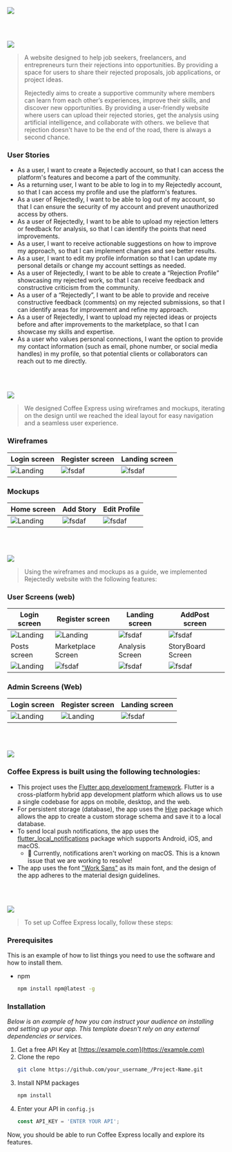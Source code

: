 <img src="./readme/title1.svg" />

<br><br>

<!-- project philosophy -->
<img src="./readme/title2.svg"/>

> A website designed to help job seekers, freelancers, and entrepreneurs turn their rejections into opportunities. By providing a space for users to share their rejected proposals, job applications, or project ideas. 
>
> Rejectedly aims to create a supportive community where members can learn from each other’s experiences, improve their skills, and discover new opportunities. By providing a user-friendly website where users can upload their rejected stories, get the analysis using artificial intelligence, and collaborate with others. we believe that rejection doesn't have to be the end of the road, there is always a second chance.

### User Stories
- As a user, I want to create a Rejectedly account, so that I can access the platform's features and become a part of the community.
- As a returning user, I want to be able to log in to my Rejectedly account, so that I can access my profile and use the platform's features.
- As a user of Rejectedly, I want to be able to log out of my account, so that I can ensure the security of my account and prevent unauthorized access by others.
- As a user of Rejectedly, I want to be able to upload my rejection letters or feedback for analysis, so that I can identify the points that need improvements.
- As a user, I want to receive actionable suggestions on how to improve my approach, so that I can implement changes and see better results.
- As a user, I want to edit my profile information so that I can update my personal details or change my account settings as needed.
- As a user of Rejectedly, I want to be able to create a “Rejection Profile” showcasing my rejected work, so that I can receive feedback and constructive criticism from the community.
- As a user of a “Rejectedly”, I want to be able to provide and receive constructive feedback (comments) on my rejected submissions, so that I can identify areas for improvement and refine my approach.
- As a user of Rejectedly, I want to upload my rejected ideas or projects before and after improvements to the marketplace, so that I can showcase my skills and expertise.
- As a user who values personal connections, I want the option to provide my contact information (such as email, phone number, or social media handles) in my profile, so that potential clients or collaborators can reach out to me directly.

<br><br>

<!-- Prototyping -->
<img src="./readme/title3.svg"/>

> We designed Coffee Express using wireframes and mockups, iterating on the design until we reached the ideal layout for easy navigation and a seamless user experience.

### Wireframes
| Login screen  | Register screen |  Landing screen |
| ---| ---| ---|
| ![Landing](./readme/demo/Login.png) | ![fsdaf](./readme/demo/Signup.png) | ![fsdaf](./readme/demo/Homepage.png) |

### Mockups
| Home screen  | Add Story | Edit Profile |
| ---| ---| ---|
| ![Landing](./readme/demo/Homepage2.png) | ![fsdaf](./readme/demo/AddStory.png) | ![fsdaf](./readme/demo/editprofile.png) |

<br><br>

<!-- Implementation -->
<img src="./readme/title4.svg"/>

> Using the wireframes and mockups as a guide, we implemented Rejectedly website with the following features:

### User Screens (web)
| Login screen  | Register screen | Landing screen | AddPost screen |
| ---| ---| ---| ---|
| ![Landing](./readme/demo/login2.png) | ![Landing](./readme/demo/Signup2.png) | ![fsdaf](./readme/demo/landing.png) | ![fsdaf](./readme/demo/addpost.png) |
| Posts screen  | Marketplace Screen | Analysis Screen | StoryBoard Screen |
| ![Landing](./readme/demo/post.png) | ![fsdaf](./readme/demo/marketplace.png) | ![fsdaf](./readme/demo/analysis.png) | ![fsdaf](./readme/demo/storyboard.png) |

### Admin Screens (Web)
| Login screen  | Register screen |  Landing screen |
| ---| ---| ---|
| ![Landing](./readme/demo/login2.png) | ![Landing](./readme/demo/Signup2.png) | ![fsdaf](./readme/demo/Admin.png) |


<br><br>

<!-- Tech stack -->
<img src="./readme/title5.svg"/>

###  Coffee Express is built using the following technologies:

- This project uses the [Flutter app development framework](https://flutter.dev/). Flutter is a cross-platform hybrid app development platform which allows us to use a single codebase for apps on mobile, desktop, and the web.
- For persistent storage (database), the app uses the [Hive](https://hivedb.dev/) package which allows the app to create a custom storage schema and save it to a local database.
- To send local push notifications, the app uses the [flutter_local_notifications](https://pub.dev/packages/flutter_local_notifications) package which supports Android, iOS, and macOS.
  - 🚨 Currently, notifications aren't working on macOS. This is a known issue that we are working to resolve!
- The app uses the font ["Work Sans"](https://fonts.google.com/specimen/Work+Sans) as its main font, and the design of the app adheres to the material design guidelines.

<br><br>

<!-- How to run -->
<img src="./readme/title6.svg"/>

> To set up Coffee Express locally, follow these steps:

### Prerequisites

This is an example of how to list things you need to use the software and how to install them.
* npm
  ```sh
  npm install npm@latest -g
  ```

### Installation

_Below is an example of how you can instruct your audience on installing and setting up your app. This template doesn't rely on any external dependencies or services._

1. Get a free API Key at [https://example.com](https://example.com)
2. Clone the repo
   ```sh
   git clone https://github.com/your_username_/Project-Name.git
   ```
3. Install NPM packages
   ```sh
   npm install
   ```
4. Enter your API in `config.js`
   ```js
   const API_KEY = 'ENTER YOUR API';
   ```

Now, you should be able to run Coffee Express locally and explore its features.
